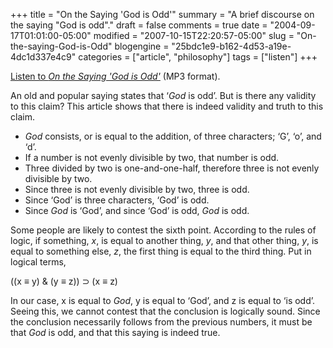 +++
title = "On the Saying 'God is Odd'"
summary = "A brief discourse on the saying \"God is odd\"."
draft = false
comments = true
date = "2004-09-17T01:01:00-05:00"
modified = "2007-10-15T22:20:57-05:00"
slug = "On-the-saying-God-is-Odd"
blogengine = "25bdc1e9-b162-4d53-a19e-4dc1d337e4c9"
categories = ["article", "philosophy"]
tags = ["listen"]
+++

<div class="note">
<p>
<a href="http://media.strivinglife.com/onthesayinggodisodd.mp3">Listen to <cite>On the Saying &#39;God is Odd&#39;</cite></a> (MP3 format).
</p>
</div>
<p>
An old and popular saying states that &lsquo;<em>God</em> is odd&rsquo;. But is there any validity to this claim? This article shows that there is indeed validity and truth to this claim. 
</p>
<ul>
	<li><em>God</em> consists, or is equal to the addition, of three characters; &lsquo;G&rsquo;, &lsquo;o&rsquo;, and &lsquo;d&rsquo;.</li>
	<li>If a number is not evenly divisible by two, that number is odd.</li>
	<li>Three divided by two is one-and-one-half, therefore three is not evenly divisible by two.</li>
	<li>Since three is not evenly divisible by two, three is odd.</li>
	<li>Since &lsquo;God&rsquo; is three characters, &lsquo;God&rsquo; is odd.</li>
	<li>Since <em>God</em> is &lsquo;God&rsquo;, and since &lsquo;God&rsquo; is odd, <em>God</em> is odd.</li>
</ul>
<p>
Some people are likely to contest the sixth point. According to the rules of logic, if something, <em>x</em>, is equal to another thing, <em>y</em>, and that other thing, <em>y</em>, is equal to something else, <em>z</em>, the first thing is equal to the third thing. Put in logical terms, 
</p>
<p>
((x &equiv; y) &amp; (y &equiv; z)) &sup; (x &equiv; z) 
</p>
<p>
In our case, x is equal to <em>God</em>, y is equal to &lsquo;God&rsquo;, and z is equal to &lsquo;is odd&rsquo;. Seeing this, we cannot contest that the conclusion is logically sound. Since the conclusion necessarily follows from the previous numbers, it must be that <em>God</em> is odd, and that this saying is indeed true. 
</p>

